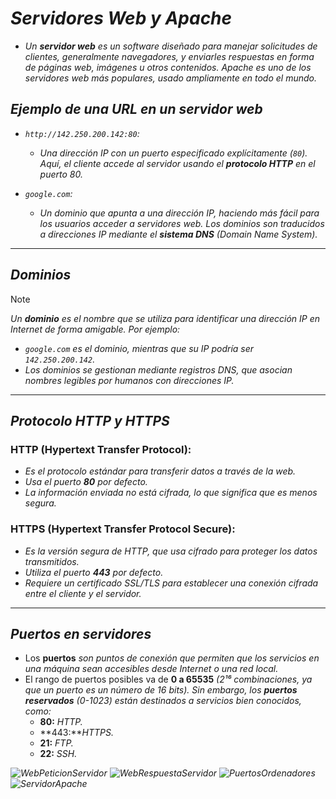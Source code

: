 <!-- Author: Daniel Benjamin Perez Morales -->
<!-- GitHub: https://github.com/D4nitrix13 -->
<!-- GitLab: https://gitlab.com/D4nitrix13 -->
<!-- Email: danielperezdev@proton.me -->

# ***Servidores Web y Apache***

- *Un **servidor web** es un software diseñado para manejar solicitudes de clientes, generalmente navegadores, y enviarles respuestas en forma de páginas web, imágenes u otros contenidos. Apache es uno de los servidores web más populares, usado ampliamente en todo el mundo.*

## ***Ejemplo de una URL en un servidor web***

- *`http://142.250.200.142:80`:*
  - *Una dirección IP con un puerto especificado explícitamente (`80`). Aquí, el cliente accede al servidor usando el **protocolo HTTP** en el puerto 80.*

- *`google.com`:*
  - *Un dominio que apunta a una dirección IP, haciendo más fácil para los usuarios acceder a servidores web. Los dominios son traducidos a direcciones IP mediante el **sistema DNS** (Domain Name System).*

---

## ***Dominios***

> [!NOTE]
> *Un **dominio** es el nombre que se utiliza para identificar una dirección IP en Internet de forma amigable. Por ejemplo:*

- *`google.com` es el dominio, mientras que su IP podría ser `142.250.200.142`.*
- *Los dominios se gestionan mediante registros DNS, que asocian nombres legibles por humanos con direcciones IP.*

---

## ***Protocolo HTTP y HTTPS***

### **HTTP (Hypertext Transfer Protocol):**

- *Es el protocolo estándar para transferir datos a través de la web.*
- *Usa el puerto **80** por defecto.*
- *La información enviada no está cifrada, lo que significa que es menos segura.*

### **HTTPS (Hypertext Transfer Protocol Secure):**

- *Es la versión segura de HTTP, que usa cifrado para proteger los datos transmitidos.*
- *Utiliza el puerto **443** por defecto.*
- *Requiere un certificado SSL/TLS para establecer una conexión cifrada entre el cliente y el servidor.*

---

## ***Puertos en servidores***

- Los **puertos** *son puntos de conexión que permiten que los servicios en una máquina sean accesibles desde Internet o una red local.*
- El rango de puertos posibles va de **0 a 65535** *(2¹⁶ combinaciones, ya que un puerto es un número de 16 bits). Sin embargo, los **puertos reservados** (0-1023) están destinados a servicios bien conocidos, como:*
  - **80:** *HTTP.*
  - **443:***HTTPS.*
  - **21:** *FTP.*
  - **22:** *SSH.*

*![WebPeticionServidor](/Images/WebPeticionServidor.png "/Images/WebPeticionServidor.png")*
*![WebRespuestaServidor](/Images/WebRespuestaServidor.png "/Images/WebRespuestaServidor.png")*
*![PuertosOrdenadores](/Images/PuertosOrdenadores.png "/Images/PuertosOrdenadores.png")*
*![ServidorApache](/Images/ServidorApache.png "/Images/ServidorApache.png")*
